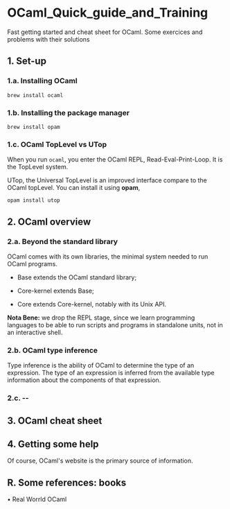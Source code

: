 # OCaml_Quick_guide_and_Training
Fast getting started and cheat sheet for OCaml. Some exercices and problems with their solutions

## 1. Set-up

### 1.a. Installing OCaml
```shell
brew install ocaml
```
### 1.b. Installing the package manager
```shell
brew install opam
```

### 1.c. OCaml TopLevel vs UTop
When you run ```ocaml```, you enter the OCaml REPL, Read-Eval-Print-Loop. It is the TopLevel system.

UTop, the Universal TopLevel is an improved interface compare to the OCaml topLevel. You can install it using __opam__,
```shell
opam install utop
```


## 2. OCaml overview


### 2.a. Beyond the standard library
OCaml comes with its own libraries, the minimal system needed to run OCaml programs.

- Base extends the OCaml standard library;

- Core-kernel extends Base;

- Core extends Core-kernel, notably with its Unix API.


**Nota Bene:** we drop the REPL stage, since we learn programming languages to be able to run scripts and programs in standalone units, not in an interactive shell.


### 2.b. OCaml type inference
Type inference is the ability of OCaml to determine the type of an expression. The type of an expression is inferred from the available type information about the components of that expression.



### 2.c. --





## 3. OCaml cheat sheet






## 4. Getting some help

Of course, OCaml's website is the primary source of information.





## R. Some references: books

• Real Worrld OCaml
